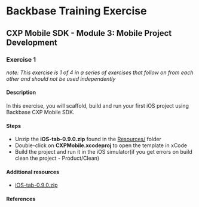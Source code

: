 # Backbase Training Exercise

## CXP Mobile SDK - Module 3: Mobile Project Development

### Exercise 1

_note: This exercise is 1 of 4 in a series of exercises that follow on from each other and should not be used independently_

#### Description

In this exercise, you will scaffold, build and run your first iOS project using Backbase CXP Mobile SDK.

#### Steps

 - Unzip the **iOS-tab-0.9.0.zip** found in the [Resources/](../../Resources) folder
 - Double-click on **CXPMobile.xcodeproj** to open the template in xCode
 - Build the project and run it in the iOS simulator(if you get errors on build clean the project - Product/Clean)

#### Additional resources

 - [iOS-tab-0.9.0.zip](../../Resources/iOS-tab-0.9.0.zip)

#### References
